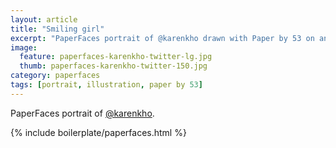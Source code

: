 ```yaml
---
layout: article
title: "Smiling girl"
excerpt: "PaperFaces portrait of @karenkho drawn with Paper by 53 on an iPad."
image: 
  feature: paperfaces-karenkho-twitter-lg.jpg
  thumb: paperfaces-karenkho-twitter-150.jpg
category: paperfaces
tags: [portrait, illustration, paper by 53]
---
```


PaperFaces portrait of [@karenkho](http://twitter.com/karenkho).

{% include boilerplate/paperfaces.html %}